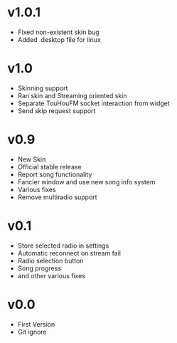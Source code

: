 # v1.0.1
- Fixed non-existent skin bug
- Added .desktop file for linux

# v1.0
- Skinning support
- Ran skin and Streaming oriented skin
- Separate TouHouFM socket interaction from widget
- Send skip request support

# v0.9
- New Skin
- Official stable release
- Report song functionality
- Fancier window and use new song info system
- Various fixes
- Remove multiradio support

# v0.1
- Store selected radio in settings
- Automatic reconnect on stream fail
- Radio selection button
- Song progress
- and other various fixes

# v0.0
- First Version
- Git ignore
